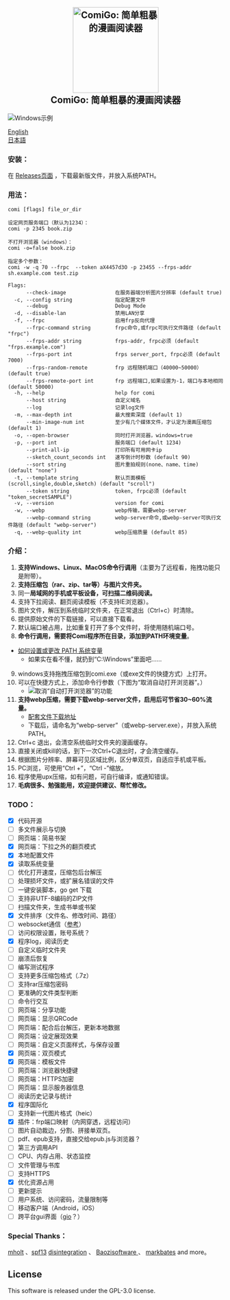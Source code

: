 <h2 align="center">
  <img src="https://raw.githubusercontent.com/yumenaka/comi/master/icon.ico" alt="ComiGo: 简单粗暴的漫画阅读器" width="200">
  <br>ComiGo: 简单粗暴的漫画阅读器<br>
</h2>

![Windows示例](https://www.yumenaka.net/wp-content/uploads/2020/08/sample.gif "Windows示例")

[English](https://github.com/yumenaka/comi/blob/master/README_EN.md)   
[日本語](https://github.com/yumenaka/comi/blob/master/README_JP.md)

### 安装：

在 [Releases页面](https://github.com/yumenaka/comi/releases ) ，下载最新版文件，并放入系统PATH。

### 用法：
```
comi [flags] file_or_dir

设定网页服务端口（默认为1234）：
comi -p 2345 book.zip

不打开浏览器（windows）：
comi -o=false book.zip

指定多个参数：
comi -w -q 70 --frpc  --token aX4457d3O -p 23455 --frps-addr sh.example.com test.zip

Flags:
      --check-image                在服务器端分析图片分辨率 (default true)
  -c, --config string              指定配置文件
      --debug                      Debug Mode
  -d, --disable-lan                禁用LAN分享
  -f, --frpc                       启用frp反向代理
      --frpc-command string        frpc命令,或frpc可执行文件路径 (default "frpc")
      --frps-addr string           frps-addr, frpc必须 (default "frps.example.com")
      --frps-port int              frps server_port, frpc必须 (default 7000)
      --frps-random-remote         frp 远程随机端口（40000~50000） (default true)
      --frps-remote-port int       frp 远程端口,如果设置为-1，端口与本地相同 (default 50000)
  -h, --help                       help for comi
      --host string                自定义域名
      --log                        记录log文件
  -m, --max-depth int              最大搜索深度 (default 1)
      --min-image-num int          至少有几个媒体文件，才认定为漫画压缩包 (default 1)
  -o, --open-browser               同时打开浏览器，windows=true
  -p, --port int                   服务端口 (default 1234)
      --print-all-ip               打印所有可用网卡ip
      --sketch_count_seconds int   速写倒计时秒数 (default 90)
      --sort string                图片重拍规则(none、name、time) (default "none")
  -t, --template string            默认页面模板(scroll,single,double,sketch) (default "scroll")
      --token string               token, frpc必须 (default "token_secretSAMPLE")
  -v, --version                    version for comi
  -w, --webp                       webp传输，需要webp-server
      --webp-command string        webp-server命令,或webp-server可执行文件路径 (default "webp-server")
  -q, --webp-quality int           webp压缩质量 (default 85)

```

### 介绍：
1. **支持Windows、Linux、MacOS命令行调用**（主要为了远程看，拖拽功能只是附带）。
2. **支持压缩包（rar、zip、tar等）与图片文件夹。**
3. 同一**局域网的手机或平板设备，可扫描二维码阅读。**  
4. 支持下拉阅读、翻页阅读模板（不支持IE浏览器）。
5. 图片文件，解压到系统临时文件夹，在正常退出（Ctrl+c）时清除。
6. 提供原始文件的下载链接，可以直接下载看。   
7. 默认端口被占用，比如重复打开了多个文件时，将使用随机端口号。  
8. **命令行调用，需要将Comi程序所在目录，添加到PATH环境变量**。  
- [如何设置或更改 PATH 系统变量](https://www.java.com/zh_CN/download/help/path.xml)
    - 如果实在看不懂，就扔到“C:\Windows”里面吧……
9. windows支持拖拽压缩包到comi.exe（或exe文件的快捷方式）上打开。  
10. 可以在快捷方式上，添加命令行参数（下图为“取消自动打开浏览器”。）
    - ![取消“自动打开浏览器”的功能](https://www.yumenaka.net/wp-content/uploads/2020/08/tips1-1.png "取消自动打开浏览器的功能")
11. **支持webp压缩，需要下载webp-server文件，启用后可节省30~60%流量。**
     - [配套文件下载地址](https://github.com/webp-sh/webp_server_go/releases/latest)
     - 下载后，请命名为“webp-server”（或webp-server.exe），并放入系统PATH。  
12. Ctrl+c 退出，会清空系统临时文件夹的漫画缓存。  
13. 直接关闭或kill的话，到下一次Ctrl+C退出时，才会清空缓存。  
15. 根据图片分辨率、屏幕可见区域比例，区分单双页，自适应手机或平板。  
15. PC浏览，可使用“Ctrl +”，“Ctrl -”缩放。  
16. 程序使用upx压缩，如有问题，可自行编译，或通知错误。
17. **毛病很多、勉强能用，欢迎提供建议、帮忙修改。**

### TODO：
- [x] 代码开源
- [ ] 多文件展示与切换
- [ ] 网页端：简易书架
- [x] 网页端：下拉之外的翻页模式
- [x] 本地配置文件
- [x] 读取系统变量
- [ ] 优化打开速度，压缩包后台解压
- [ ] 处理损坏文件，或扩展名错误的文件
- [ ] 一键安装脚本，go get 下载
- [ ] 支持非UTF-8编码的ZIP文件
- [ ] 扫描文件夹，生成书单或书架
- [x] 文件排序（文件名、修改时间、路径）
- [ ] websocket通信（[参考](https://github.com/Unrud/remote-touchpad)）
- [ ] 访问权限设置，账号系统？
- [x] 程序log，阅读历史
- [ ] 自定义临时文件夹
- [ ] 崩溃后恢复
- [ ] 编写测试程序
- [ ] 支持更多压缩包格式（.7z）
- [ ] 支持rar压缩包密码
- [ ] 更准确的文件类型判断
- [ ] 命令行交互
- [ ] 网页端：分享功能
- [ ] 网页端：显示QRCode
- [ ] 网页端：配合后台解压，更新本地数据
- [ ] 网页端：设定展现效果
- [ ] 网页端：自定义页面样式，与保存设置
- [x] 网页端：双页模式
- [x] 网页端：模板文件
- [ ] 网页端：浏览器快捷键
- [ ] 网页端：HTTPS加密
- [ ] 网页端：显示服务器信息
- [ ] 阅读历史记录与统计
- [x] 程序国际化
- [ ] 支持新一代图片格式（heic）
- [x] 插件：frp端口映射（内网穿透，远程访问）
- [ ] 图片自动裁边，分割、拼接单双页。
- [ ] pdf、epub支持，直接交给epub.js与浏览器？
- [ ] 第三方调用API
- [ ] CPU、内存占用、状态监控
- [ ] 文件管理与书库
- [ ] 支持HTTPS
- [x] 优化资源占用
- [ ] 更新提示
- [ ] 用户系统、访问密码，流量限制等
- [ ] 移动客户端（Android，iOS）
- [ ] 跨平台gui界面（[gio](https://gioui.org/)？）

### Special Thanks：
[mholt](https://github.com/mholt)  、[spf13](https://github.com/spf13)  [disintegration](https://github.com/disintegration)   、 [Baozisoftware ](https://github.com/Baozisoftware) 、 [markbates](github.com/markbates/pkger)  and more。

## License

This software is released under the GPL-3.0 license.
